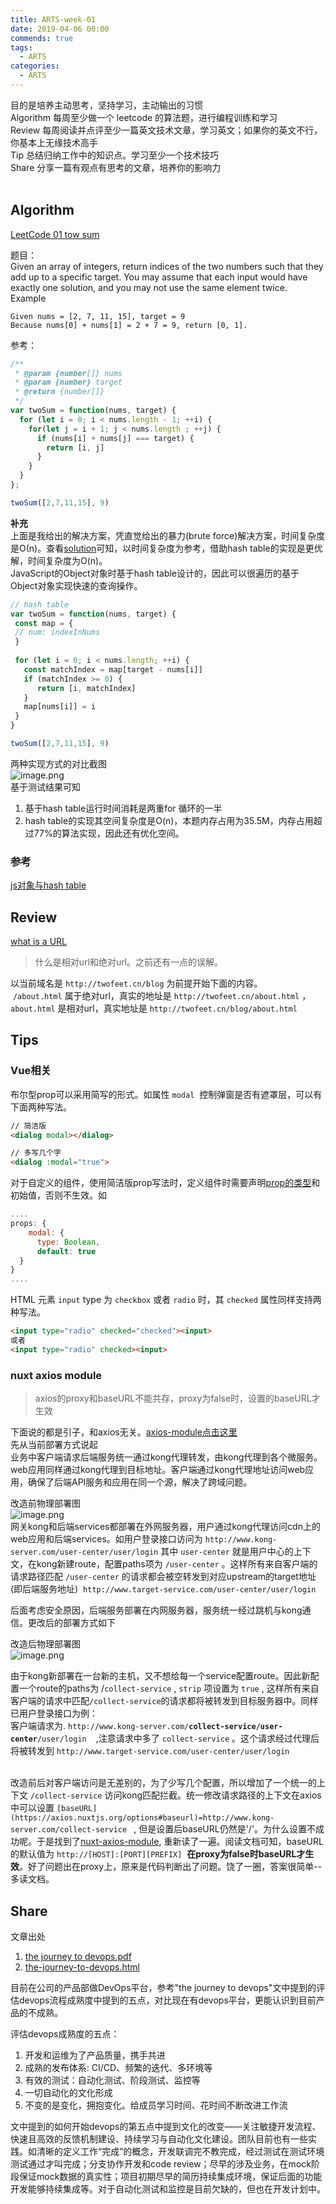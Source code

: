 ```yaml
---
title: ARTS-week-01
date: 2019-04-06 00:00
commends: true
tags:
  - ARTS
categories:
  - ARTS
---
```


目的是培养主动思考，坚持学习，主动输出的习惯<br /> Algorithm 每周至少做一个 leetcode 的算法题，进行编程训练和学习<br />Review 每周阅读并点评至少一篇英文技术文章，学习英文；如果你的英文不行，你基本上无缘技术高手<br /> Tip 总结归纳工作中的知识点。学习至少一个技术技巧<br />Share 分享一篇有观点有思考的文章，培养你的影响力<br /><br />
<a name="Algorithm"></a>
## Algorithm
[LeetCode 01 tow sum](https://leetcode.com/problems/two-sum/)

题目：<br />Given an array of integers, return indices of the two numbers such that they add up to a specific target. You may assume that each input would have exactly one solution, and you may not use the same element twice.<br />Example
```
Given nums = [2, 7, 11, 15], target = 9
Because nums[0] + nums[1] = 2 + 7 = 9, return [0, 1].
```

<!--more-->

参考：
```javascript
/**
 * @param {number[]} nums
 * @param {number} target
 * @return {number[]}
 */
var twoSum = function(nums, target) {
  for (let i = 0; i < nums.length - 1; ++i) {
    for(let j = i + 1; j < nums.length ; ++j) {
      if (nums[i] + nums[j] === target) {
        return [i, j]
      }
    }
  }
};

twoSum([2,7,11,15], 9)
```

**补充**<br />上面是我给出的解决方案，凭直觉给出的暴力(brute force)解决方案，时间复杂度是Ο(n)。查看[solution](https://leetcode.com/problems/two-sum/solution/)可知，以时间复杂度为参考，借助hash table的实现是更优解，时间复杂度为O(n)。<br />JavaScript的Object对象时基于hash table设计的，因此可以很遍历的基于Object对象实现快速的查询操作。

```javascript
// hash table
var twoSum = function(nums, target) {
 const map = {
 //	num: indexInNums
 }
   
 for (let i = 0; i < nums.length; ++i) {   
   const matchIndex = map[target - nums[i]]
   if (matchIndex >= 0) {
      return [i, matchIndex]
   }
   map[nums[i]] = i
 }
}

twoSum([2,7,11,15], 9)
```

两种实现方式的对比截图<br />
![image.png](https://cdn.nlark.com/yuque/0/2019/png/163562/1554626569571-57aadb4a-4ab6-48bf-aa35-6f54e7d2ced6.png#align=left&display=inline&height=562&name=image.png&originHeight=1124&originWidth=1316&size=589162&status=done&width=658)<br />基于测试结果可知
1. 基于hash table运行时间消耗是两重for 循环的一半
1. hash table的实现其空间复杂度是O(n)，本题内存占用为35.5M，内存占用超过77%的算法实现，因此还有优化空间。

### 参考
[js对象与hash table](https://segmentfault.com/a/1190000007692754)

<a name="Review"></a>
## Review
[what is a URL](https://developer.mozilla.org/en-US/docs/Learn/Common_questions/What_is_a_URL#Absolute_URLs_vs_relative_URLs)
> 什么是相对url和绝对url。之前还有一点的误解。

以当前域名是 `http://twofeet.cn/blog` 为前提开始下面的内容。<br /> `/about.html` 属于绝对url，真实的地址是 `http://twofeet.cn/about.html` ， `about.html` 是相对url，真实地址是 `http://twofeet.cn/blog/about.html` 

<a name="Tips"></a>
## Tips
<a name="14bb08dc"></a>
### Vue相关
布尔型prop可以采用简写的形式。如属性 `modal`  控制弹窗是否有遮罩层，可以有下面两种写法。

```html
// 简洁版
<dialog modal></dialog>

// 多写几个字
<dialog :modal="true">
```
对于自定义的组件，使用简洁版prop写法时，定义组件时需要声明[prop的类型](https://vuejs.org/v2/guide/components-props.html#Prop-Validation)和初始值，否则不生效。如
```javascript
....
props: {
	modal: {
  	  type: Boolean,
      default: true  
  }
}
....
```

HTML 元素 `input` type 为 `checkbox` 或者 `radio` 时，其 `checked` 属性同样支持两种写法。

```html
<input type="radio" checked="checked"><input>
或者
<input type="radio" checked><input>
```


<a name="0686f383"></a>
### nuxt axios module
> axios的proxy和baseURL不能共存，proxy为false时，设置的baseURL才生效


下面说的都是引子，和axios无关。[axios-module点击这里](https://axios.nuxtjs.org/options#baseurl)<br />先从当前部署方式说起<br />业务中客户端请求后端服务统一通过kong代理转发，由kong代理到各个微服务。web应用同样通过kong代理到目标地址。客户端通过kong代理地址访问web应用，确保了后端API服务和应用在同一个源，解决了跨域问题。

改造前物理部署图<br />![image.png](https://cdn.nlark.com/yuque/0/2019/png/163562/1554471440901-2a61dfc7-52be-4b2e-a7bf-79d5cd0718fa.png#align=left&display=inline&height=776&name=image.png&originHeight=1552&originWidth=2248&size=563380&status=done&width=1124)<br />网关kong和后端services都部署在外网服务器，用户通过kong代理访问cdn上的web应用和后端services。如用户登录接口访问为 `http://www.kong-server.com/user-center/user/login` 其中 `user-center` 就是用户中心的上下文，在kong新建route，配置paths项为 `/user-center` 。这样所有来自客户端的请求路径匹配 `/user-center` 的请求都会被空转发到对应upstream的target地址(即后端服务地址)  `http://www.target-service.com/user-center/user/login ` 

后面考虑安全原因，后端服务部署在内网服务器，服务统一经过跳机与kong通信。更改后的部署方式如下

改造后物理部署图<br />![image.png](https://cdn.nlark.com/yuque/0/2019/png/163562/1554471096941-f2a7509c-4c10-40e5-bcac-6c8353092696.png#align=left&display=inline&height=831&name=image.png&originHeight=1662&originWidth=1756&size=628931&status=done&width=878)

由于kong新部署在一台新的主机，又不想给每一个service配置route。因此新配置一个route的paths为 /`collect-service` , `strip` 项设置为 `true` , 这样所有来自客户端的请求中匹配`/collect-service`的请求都将被转发到目标服务器中。同样已用户登录接口为例：<br />客户端请求为. `http://www.kong-server.com/`**`collect-service/user-center`**`/user/login `  ,注意请求中多了 `collect-service` 。这个请求经过代理后将被转发到 `http://www.target-service.com/user-center/user/login`<br /> 

改造前后对客户端访问是无差别的，为了少写几个配置，所以增加了一个统一的上下文 `/collect-service` 访问kong匹配拦截。统一修改请求路径的上下文在axios中可以设置 `[baseURL](https://axios.nuxtjs.org/options#baseurl)=http://www.kong-server.com/collect-service ` , 但是设置后baseURL仍然是'/'。为什么设置不成功呢。于是找到了[nuxt-axios-module](https://axios.nuxtjs.org/options#baseurl), 重新读了一遍。阅读文档可知，baseURL的默认值为 `http://[HOST]:[PORT][PREFIX]`  **在proxy为false时baseURL才生效**。好了问题出在proxy上，原来是代码判断出了问题。饶了一圈，答案很简单--多读文档。
<a name="d41d8cd9"></a>
## 
<a name="Share"></a>
## Share
文章出处 
1. [the journey to devops.pdf](https://blog.scottlogic.com/bjedrzejewski/assets/white-papers/the-journey-to-devops.pdf)
1. [the-journey-to-devops.html](https://blog.scottlogic.com/2019/03/25/the-journey-to-devops.html)

目前在公司的产品部做DevOps平台，参考"the journey to devops"文中提到的评估devops流程成熟度中提到的五点，对比现在有devops平台，更能认识到目前产品的不成熟。

评估devops成熟度的五点：
1. 开发和运维为了产品质量，携手共进
1. 成熟的发布体系: CI/CD、频繁的迭代、多环境等
1. 有效的测试：自动化测试、阶段测试、监控等
1. 一切自动化的文化形成
1. 不变的是变化，拥抱变化。给成员学习时间、花时间不断改进工作流

文中提到的如何开始devops的第五点中提到文化的改变——关注敏捷开发流程、快速且高效的反馈机制建设、持续学习与自动化文化建设。团队目前也有一些实践。如清晰的定义工作“完成”的概念，开发联调完不教完成，经过测试在测试环境测试通过才叫完成；分支协作开发和code review；尽早的涉及业务，在mock阶段保证mock数据的真实性；项目初期尽早的简历持续集成环境，保证后面的功能开发能够持续集成等。对于自动化测试和监控是目前欠缺的，但也在开发计划中。
